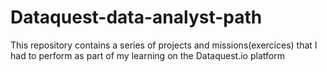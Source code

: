 # Dataquest-data-analyst-path
This repository contains a series of projects and missions(exercices) that I had to perform as part of my learning on the Dataquest.io platform
